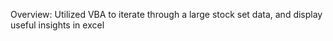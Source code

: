 Overview: Utilized VBA to iterate through a large stock set data, and display useful insights in excel
